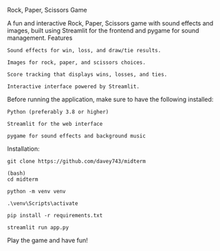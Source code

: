 Rock, Paper, Scissors Game

A fun and interactive Rock, Paper, Scissors game with sound effects and images, built using Streamlit for the frontend and pygame for sound management.
Features

    Sound effects for win, loss, and draw/tie results.

    Images for rock, paper, and scissors choices.

    Score tracking that displays wins, losses, and ties.

    Interactive interface powered by Streamlit.


Before running the application, make sure to have the following installed:

    Python (preferably 3.8 or higher)

    Streamlit for the web interface

    pygame for sound effects and background music

Installation:
    
    git clone https://github.com/davey743/midterm

    (bash)
    cd midterm

    python -m venv venv

    .\venv\Scripts\activate

    pip install -r requirements.txt

    streamlit run app.py


Play the game and have fun!
